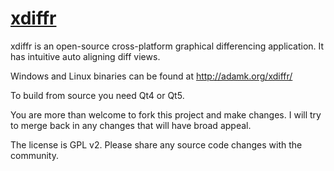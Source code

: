 [xdiffr](http://adamk.org/xdiffr/)
=================

xdiffr is an open-source cross-platform graphical differencing application. It has intuitive auto aligning diff views. 

Windows and Linux binaries can be found at http://adamk.org/xdiffr/

To build from source you need Qt4 or Qt5. 

You are more than welcome to fork this project and make changes. I will try to merge back in any changes that will have broad appeal.

The license is GPL v2. Please share any source code changes with the community. 
 